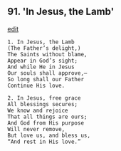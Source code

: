 
## 91.  'In Jesus, the Lamb'
[edit](https://docs.google.com/document/d/16QJTZGwwT9YJncioE0Ncc-9eumTq-F8T/edit?mode=html)



    1. In Jesus, the Lamb
    (The Father’s delight,)
    The Saints without blame, 
    Appear in God’s sight;
    And while He in Jesus 
    Our souls shall approve,—
    So long shall our Father 
    Continue His love.

    2. In Jesus, free grace
    All blessings secures;
    We know and rejoice 
    That all things are ours;
    And God from His purpose 
    Will never remove,
    But love us, and bless us,
    “And rest in His love.”
